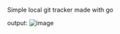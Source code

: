 Simple local git tracker made with go

output: 
![image](https://github.com/user-attachments/assets/5a09c8ff-96c5-4ca2-a771-b1c279d41be1)
